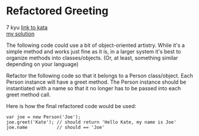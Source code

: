 # Refactored Greeting
7 kyu
[link to kata](https://www.codewars.com/kata/5121303128ef4b495f000001/train/javascript)
<br>
[my solution](./kata.js)

The following code could use a bit of object-oriented artistry. While it's a simple method and works just fine as it is, in a larger system it's best to organize methods into classes/objects. (Or, at least, something similar depending on your language)

Refactor the following code so that it belongs to a Person class/object. Each Person instance will have a greet method. The Person instance should be instantiated with a name so that it no longer has to be passed into each greet method call.

Here is how the final refactored code would be used:

```
var joe = new Person('Joe');
joe.greet('Kate'); // should return 'Hello Kate, my name is Joe'
joe.name           // should == 'Joe'
```